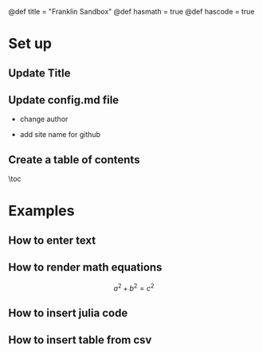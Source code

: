 @def title = "Franklin Sandbox"
@def hasmath = true
@def hascode = true

# Set up

## Update Title 

## Update config.md file

* change author

* add site name for github

## Create a table of contents 

\toc

# Examples

## How to enter text

## How to render math equations

$$ a^2 + b^2 = c^2 $$

## How to insert julia code

## How to insert table from csv
